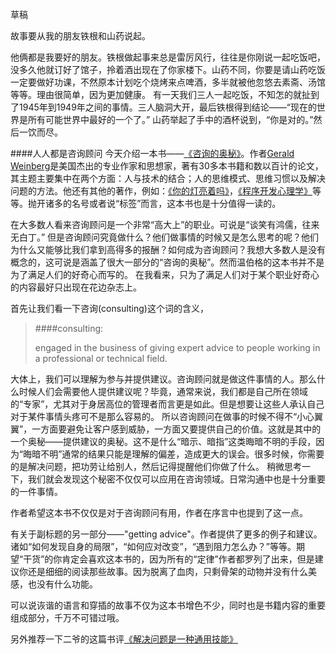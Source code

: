 草稿

故事要从我的朋友铁根和山药说起。

他俩都是我要好的朋友。铁根做起事来总是雷厉风行，往往是你刚说一起吃饭吧，没多久他就订好了馆子，拎着酒出现在了你家楼下。山药不同，你要是请山药吃饭一定要做好功课，不然原本计划吃个烧烤来点啤酒，多半就被他忽悠去素斋、汤馆等等。理由很简单，因为更加健康。 有一天我们三人一起吃饭，不知怎的就扯到了1945年到1949年之间的事情。三人脑洞大开，最后铁根得到结论——“现在的世界是所有可能世界中最好的一个了。”  山药举起了手中的酒杯说到，“你是对的。”然后一饮而尽。

####人人都是咨询顾问
今天介绍一本书——[《咨询的奥秘》][2]。作者[Gerald Weinberg][5]是美国杰出的专业作家和思想家，著有30多本书籍和数以百计的论文，其主题主要集中在两个方面：人与技术的结合；人的思维模式、思维习惯以及解决问题的方法。他还有其他的著作，例如：[《你的灯亮着吗》][3]，[《程序开发心理学》][4]等等。抛开诸多的名号或者说“标签”而言，这本书也是十分值得一读的。

在大多数人看来咨询顾问是一个非常“高大上”的职业。可说是“谈笑有鸿儒，往来无白丁。” 但是咨询顾问究竟做什么？他们做事情的时候又是怎么思考的呢？他们为什么又能够比我们拿到高得多的报酬？如何成为咨询顾问？我想大多数人是没有概念的，这可说是涵盖了很大一部分的“咨询的奥秘”。然而温伯格的这本书并不是为了满足人们的好奇心而写的。 在我看来，只为了满足人们对于某个职业好奇心的内容最好只出现在花边杂志上。

首先让我们看一下咨询(consulting)这个词的含义，
> ####consulting:
> 
> engaged in the business of giving expert advice to people working in a professional or technical field.

大体上，我们可以理解为参与并提供建议。咨询顾问就是做这件事情的人。那么什么时候人们会需要他人提供建议呢？毕竟，通常来说，我们都是自己所在领域的“专家”，尤其对于身居高位的管理者而言更是如此。但是想要让这些人承认自己对于某件事情头疼可不是那么容易的。 所以咨询顾问在做事的时候不得不“小心翼翼”，一方面要避免让客户感到威胁，一方面又要提供自己的价值。这就是其中的一个奥秘——提供建议的奥秘。这不是什么“暗示、暗指”这类晦暗不明的手段，因为“晦暗不明”通常的结果只能是理解的偏差，造成更大的误会。很多时候，你需要的是解决问题，把功劳让给别人，然后记得提醒他们你做了什么。 稍微思考一下，我们就会发现这个秘密不仅仅可以应用在咨询领域。日常沟通中也是十分重要的一件事情。

作者希望这本书不仅仅是对于咨询顾问有用，作者在序言中也提到了这一点。

有关于副标题的另一部分——"getting advice"。作者提供了更多的例子和建议。诸如“如何发现自身的局限”，“如何应对改变”，“遇到阻力怎么办？”等等。期望“干货”的你肯定会喜欢这本书的，因为所有的“定律”作者都罗列了出来，但是建议你还是细细的阅读那些故事。因为脱离了血肉，只剩骨架的动物并没有什么美感，也没有什么功能。

可以说诙谐的语言和穿插的故事不仅为这本书增色不少，同时也是书籍内容的重要组成部分，千万不可错过哦。

另外推荐一下二爷的这篇书评[《解决问题是一种通用技能》][1]

[1]:http://www.ituring.com.cn/article/70412
[2]:https://book.douban.com/subject/25785829/
[3]:https://book.douban.com/subject/25772550/
[4]:https://book.douban.com/subject/1141154/
[5]:https://en.wikipedia.org/wiki/Gerald_Weinberg